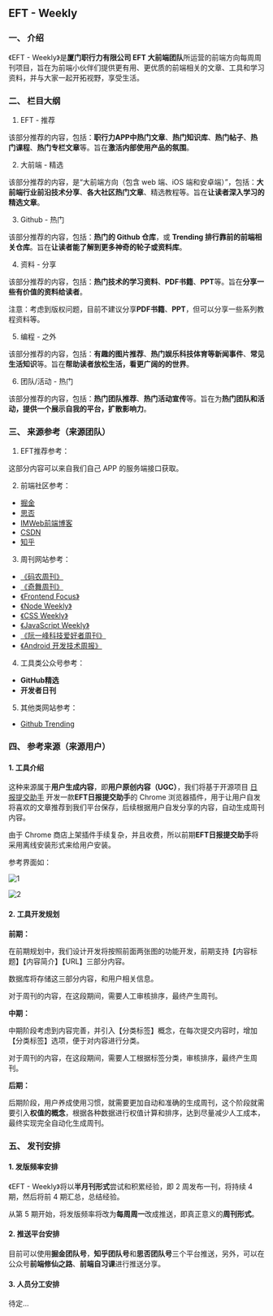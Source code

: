 ## EFT - Weekly

### 一、 介绍

《EFT - Weekly》是**厦门职行力有限公司 EFT 大前端团队**所运营的前端方向每周周刊项目，旨在为前端小伙伴们提供更有用、更优质的前端相关的文章、工具和学习资料，并与大家一起开拓视野，享受生活。

### 二、 栏目大纲

1. EFT - 推荐

该部分推荐的内容，包括：**职行力APP中热门文章**、**热门知识库**、**热门帖子**、**热门课程**、**热门专栏文章**等。旨在**激活内部使用产品的氛围**。

2. 大前端 - 精选

该部分推荐的内容，是“大前端方向（包含 web 端、iOS 端和安卓端）”，包括：**大前端行业前沿技术分享**、**各大社区热门文章**、精选教程等。旨在**让读者深入学习的精选文章**。

3. Github - 热门

该部分推荐的内容，包括：**热门的 Github 仓库**，或 **Trending 排行靠前的前端相关仓库**。旨在**让读者能了解到更多神奇的轮子或资料库**。

4. 资料 - 分享

该部分推荐的内容，包括：**热门技术的学习资料**、**PDF书籍**、**PPT**等。旨在**分享一些有价值的资料给读者**。

注意：考虑到版权问题，目前不建议分享**PDF书籍**、**PPT**，但可以分享一些系列教程资料等。

5. 编程 - 之外

该部分推荐的内容，包括：**有趣的图片推荐**、**热门娱乐科技体育等新闻事件**、**常见生活知识**等。旨在**帮助读者放松生活，看更广阔的的世界**。

6. 团队/活动 - 热门

该部分推荐的内容，包括：**热门团队推荐**、**热门活动宣传**等。旨在为**热门团队和活动，提供一个展示自我的平台，扩散影响力**。


### 三、 来源参考（来源团队）

1. EFT推荐参考：

这部分内容可以来自我们自己 APP 的服务端接口获取。

2. 前端社区参考：

* [掘金](https://juejin.im)
* [思否](https://segmentfault.com)
* [IMWeb前端博客](https://imweb.io/)
* [CSDN](https://www.csdn.net)
* [知乎](https://www.zhihu.com/)

3. 周刊网站参考：

* [《码农周刊》](https://weekly.manong.io)
* [《奇舞周刊》](https://weekly.75team.com/)
* [《Frontend Focus》](https://frontendfoc.us)
* [《Node Weekly》](https://nodeweekly.com/)
* [《CSS Weekly》](https://css-weekly.com/)
* [《JavaScript Weekly》](https://javascriptweekly.com/issues)
* [《阮一峰科技爱好者周刊》](http://www.ruanyifeng.com/blog/weekly/)
* [《Android 开发技术周报》](https://androidweekly.io)

4. 工具类公众号参考：

* **GitHub精选**
* **开发者日刊**

5. 其他类网站参考：

* [Github Trending](https://github.com/trending)

### 四、 参考来源（来源用户）

#### 1. 工具介绍

这种来源属于**用户生成内容**，即**用户原创内容（UGC）**，我们将基于开源项目 [日报提交助手](https://github.com/d2-projects/d2-awesome-daily-submit-chrome-extension) 开发一款**EFT日报提交助手**的 Chrome 浏览器插件，用于让用户自发将喜欢的文章推荐到我们平台保存，后续根据用户自发分享的内容，自动生成周刊内容。

由于 Chrome 商店上架插件手续复杂，并且收费，所以前期**EFT日报提交助手**将采用离线安装形式来给用户安装。

参考界面如：

![1](http://images.pingan8787.com/EFT%E6%97%A5%E6%8A%A5%E5%8A%A9%E6%89%8B1.png)

![2](http://images.pingan8787.com/EFT%E6%97%A5%E6%8A%A5%E5%8A%A9%E6%89%8B2.png)

#### 2. 工具开发规划

**前期：**

在前期规划中，我们设计开发将按照前面两张图的功能开发，前期支持【内容标题】【内容简介】【URL】三部分内容。

数据库将存储这三部分内容，和用户相关信息。

对于周刊的内容，在这段期间，需要人工审核排序，最终产生周刊。

**中期：**

中期阶段考虑到内容完善，并引入【分类标签】概念，在每次提交内容时，增加【分类标签】选项，便于对内容进行分类。

对于周刊的内容，在这段期间，需要人工根据标签分类，审核排序，最终产生周刊。

**后期：**

后期阶段，用户养成使用习惯，就需要更加自动和准确的生成周刊，这个阶段就需要引入**权值的概念**，根据各种数据进行权值计算和排序，达到尽量减少人工成本，最终实现完全自动化生成周刊。


### 五、 发刊安排

#### 1. 发版频率安排

《EFT - Weekly》将以**半月刊形式**尝试和积累经验，即 2 周发布一刊，将持续 4 期，然后将前 4 期汇总，总结经验。

从第 5 期开始，将发版频率将改为**每周周一**改成推送，即真正意义的**周刊形式**。

#### 2. 推送平台安排

目前可以使用**掘金团队号**，**知乎团队号**和**思否团队号**三个平台推送，另外，可以在公众号**前端修仙之路**、**前端自习课**进行推送分享。

#### 3. 人员分工安排

待定...

